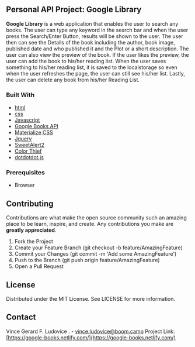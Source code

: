 <!-- ABOUT THE PROJECT -->
## Personal API Project: Google Library
<!-- [![Product Name Screen Shot][product-screenshot]](https://example.com) -->
**Google Library** is a web application that enables the user to search any books. The user can type any keyword in the search bar and when the user press the Search/Enter Button, results will be shown to the user. The user then can see the Details of the book including the author, book image, published date and who published it and the Plot or a short description. The user can also view the preview of the book. If the user likes the preview, the user can add the book to his/her reading list. When the user saves something to his/her reading list, it is saved to the localstorage so even when the user refreshes the page, the user can still see his/her list. Lastly, the user can delete any book from his/her Reading List.
### Built With
-  [html](https://www.w3schools.com/html/html_intro.asp)
-  [css](https://www.w3schools.com/css/)
-  [Javascript](http://vanilla-js.com/)
-  [Google Books API](https://www.googleapis.com/books/v1/volumes/)
-  [Materialize CSS](https://materializecss.com/)
-  [Jquery](https://jquery.com/)
-  [SweetAlert2](https://sweetalert2.github.io/)
-  [Color Thief](https://lokeshdhakar.com/projects/color-thief/)
-  [dotdotdot.js](http://dotdotdot.frebsite.nl/)
### Prerequisites
-  Browser
<!-- CONTRIBUTING -->
## Contributing
Contributions are what make the open source community such an amazing place to be learn, inspire, and create. Any contributions you make are **greatly appreciated**.
1. Fork the Project
2. Create your Feature Branch (git checkout -b feature/AmazingFeature)
3. Commit your Changes (git commit -m 'Add some AmazingFeature')
4. Push to the Branch (git push origin feature/AmazingFeature)
5. Open a Pull Request
<!-- LICENSE -->
## License
Distributed under the MIT License. See LICENSE for more information.
<!-- CONTACT -->
## Contact
Vince Gerard F. Ludovice . - vince.ludovice@boom.camp
Project Link: [https://google-books.netlify.com/](https://google-books.netlify.com/)